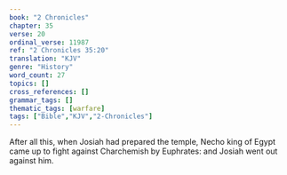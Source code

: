 ```yaml
---
book: "2 Chronicles"
chapter: 35
verse: 20
ordinal_verse: 11987
ref: "2 Chronicles 35:20"
translation: "KJV"
genre: "History"
word_count: 27
topics: []
cross_references: []
grammar_tags: []
thematic_tags: [warfare]
tags: ["Bible","KJV","2-Chronicles"]
---
```

After all this, when Josiah had prepared the temple, Necho king of Egypt came up to fight against Charchemish by Euphrates: and Josiah went out against him.
